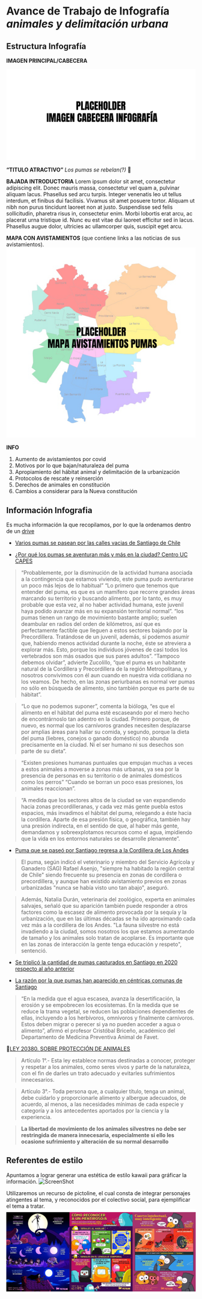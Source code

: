 # Avance de Trabajo de Infografía *animales y delimitación urbana*
## Estructura Infografía

**IMAGEN PRINCIPAL/CABECERA**

![ScreenShot](https://raw.githubusercontent.com/KugaGraphic/Avance-nov2/gh-pages/images/img1.png)

**“TITULO ATRACTIVO”**
*Los pumas se rebelan(?)* :tiger2:

**BAJADA INTRODUCTORIA**
Lorem ipsum dolor sit amet, consectetur adipiscing elit. Donec mauris massa, consectetur vel quam a, pulvinar aliquam lacus. Phasellus sed arcu turpis. Integer venenatis leo ut tellus interdum, et finibus dui facilisis. Vivamus sit amet posuere tortor. Aliquam ut nibh non purus tincidunt laoreet non at justo. Suspendisse sed felis sollicitudin, pharetra risus in, consectetur enim. Morbi lobortis erat arcu, ac placerat urna tristique id. Nunc eu est vitae dui laoreet efficitur sed in lacus. Phasellus augue dolor, ultricies ac ullamcorper quis, suscipit eget arcu.

**MAPA CON AVISTAMIENTOS**
(que contiene links a las noticias de sus avistamientos).
![ScreenShot](https://raw.githubusercontent.com/KugaGraphic/Avance-nov2/gh-pages/images/map.png)

**INFO**
1. Aumento de avistamientos por covid
2. Motivos por lo que bajan/naturaleza del puma
3. Apropiamiento del hábitat animal y delimitación de la urbanización
4. Protocolos de rescate y reinserción
5. Derechos de animales en constitución
6. Cambios a considerar para la Nueva constitución

## Información Infografia
Es mucha información la que recopilamos, por lo que la ordenamos dentro de un [drive](https://docs.google.com/document/d/1reXo6DDKXzos1mNe5oxarAWx1qf50OM49suVUDWXtjg/edit?usp=sharing)


- [Varios pumas se pasean por las calles vacias de Santiago de Chile](https://www.lavanguardia.com/cribeo/fauna/20200403/48281739203/varios-pumas-pasean-por-calles-vacias-santiago-chile-confinamiento-coronavirus.html)

- [¿Por qué los pumas se aventuran más y más en la ciudad? Centro UC CAPES](http://www.capes.cl/2020/03/por-que-los-pumas-se-aventuran-mas-y-mas-en-la-ciudad/)

>“Probablemente, por la disminución de la actividad humana asociada a la contingencia que estamos viviendo, este puma pudo aventurarse un poco más lejos de lo habitual” “Lo primero que tenemos que entender del puma, es que es un mamífero que recorre grandes áreas marcando su territorio y buscando alimento, por lo tanto, es muy probable que esta vez, al no haber actividad humana, este juvenil haya podido avanzar más en su expansión territorial normal”.
>“los pumas tienen un rango de movimiento bastante amplio; suelen deambular en radios del orden de kilómetros, así que es perfectamente factible que lleguen a estos sectores bajando por la Precordillera. Tratándose de un juvenil, además, sí podemos asumir que, habiendo menos actividad durante la noche, éste se atreviera a explorar más. Esto, porque los individuos jóvenes de casi todos los vertebrados son más osados que sus pares adultos”.
>“Tampoco debemos olvidar”, advierte Zucolillo, “que el puma es un habitante natural de la Cordillera y Precordillera de la región Metropolitana, y nosotros convivimos con él aun cuando en nuestra vida cotidiana no los veamos. De hecho, en las zonas periurbanas es normal ver pumas no sólo en búsqueda de alimento, sino también porque es parte de su hábitat”.

>“Lo que no podemos suponer”, comenta la bióloga, “es que el alimento en el hábitat del puma esté escaseando por el mero hecho de encontrárnoslo tan adentro en la ciudad. Primero porque, de nuevo, es normal que los carnívoros grandes necesiten desplazarse por amplias áreas para hallar su comida, y segundo, porque la dieta del puma (liebres, conejos o ganado doméstico) no abunda precisamente en la ciudad. Ni el ser humano ni sus desechos son parte de su dieta”.

>“Existen presiones humanas puntuales que empujan muchas a veces a estos animales a moverse a zonas más urbanas, ya sea por la presencia de personas en su territorio o de animales domésticos como los perros” “Cuando se borran un poco esas presiones, los animales reaccionan”.

>“A medida que los sectores altos de la ciudad se van expandiendo hacia zonas precordilleranas, y cada vez más gente puebla estos espacios, más invadimos el hábitat del puma, relegando a éste hacia la cordillera. Aparte de esa presión física, o geográfica, también hay una presión indirecta, en el sentido de que, al haber más gente, demandamos y sobreexplotamos recursos como el agua, impidiendo que la vida en los entornos naturales se desarrolle plenamente”.


- [Puma que se paseó por Santiago regresa a la Cordillera de Los Andes](https://www.elmostrador.cl/generacion-m/2020/03/29/puma-que-se-paseo-por-santiago-regresa-a-la-cordillera-de-los-andes/)

>El puma, según indicó el veterinario y miembro del Servicio Agrícola y Ganadero (SAG) Rafael Asenjo, "siempre ha habitado la región central de Chile" siendo frecuente su presencia en zonas de cordillera o precordillera, y aunque han existido avistamiento previos en zonas urbanizadas "nunca se había visto uno tan abajo", aseguró.

>Además, Natalia Durán, veterinaria del zoológico, experta en animales salvajes, señaló que su aparición también puede responder a otros factores como la escasez de alimento provocada por la sequía y la urbanización, que en las últimas décadas se ha ido aproximando cada vez más a la cordillera de los Andes.
"La fauna silvestre no está invadiendo a la ciudad, somos nosotros los que estamos aumentando de tamaño y los animales solo tratan de acoplarse. Es importante que en las zonas de interacción la gente tenga educación y respeto", sentenció.

- [Se triplicó la cantidad de pumas capturados en Santiago en 2020 respecto al año anterior](https://www.adnradio.cl/ciencia/2020/08/05/se-triplico-la-cantidad-de-pumas-capturados-en-santiago-en-2020-respecto-al-ano-anterior.html)

- [La razón por la que pumas han aparecido en céntricas comunas de Santiago](https://www.24horas.cl/nacional/la-razon-por-la-que-pumas-han-aparecido-en-centricas-comunas-de-santiago-4058544)

>“En la medida que el agua escasea, avanza la desertificación, la erosión y se empobrecen los ecosistemas. En la medida que se reduce la trama vegetal, se reducen las poblaciones dependientes de ellas, incluyendo a los herbívoros, omnívoros y finalmente carnívoros. Estos deben migrar o perecer si ya no pueden acceder a agua o alimento”, afirmó el profesor Cristóbal Briceño, académico del Departamento de Medicina Preventiva Animal de Favet.


:page_with_curl:[LEY 20380. SOBRE PROTECCIÓN DE ANIMALES](http://bcn.cl/2idag) 

>Artículo 1°.- Esta ley establece normas destinadas a conocer, proteger y respetar a los animales, como seres vivos y parte de la naturaleza, con el fin de darles un trato adecuado y evitarles sufrimientos innecesarios.

>Artículo 3°.- Toda persona que, a cualquier título, tenga un animal, debe cuidarlo y proporcionarle alimento y albergue adecuados, de acuerdo, al menos, a las necesidades mínimas de cada especie y categoría y a los antecedentes aportados por la ciencia y la experiencia.

>**La libertad de movimiento de los animales silvestres no debe ser restringida de manera innecesaria, especialmente si ello les ocasione sufrimiento y alteración de su normal desarrollo**

## Referentes de estilo
Apuntamos a lograr generar una estética de estilo kawaii para gráficar la información. 
![ScreenShot](https://raw.githubusercontent.com/KugaGraphic/Avance-nov2/gh-pages/images/kawaii.png)

Utilizaremos un recurso de pictoline, el cual consta de integrar personajes atingentes al tema, y reconocidos por el colectivo social, para ejemplificar el tema a tratar.
![ScreenShot](https://raw.githubusercontent.com/KugaGraphic/Avance-nov2/gh-pages/images/Ref1.png)



